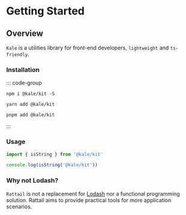 # Getting Started

## Overview

`Kale` is a utilities library for front-end developers, `lightweight` and `ts-friendly`.

### Installation

::: code-group

```shell [npm]
npm i @kale/kit -S
```

```shell [yarn]
yarn add @kale/kit
```

```shell [pnpm]
pnpm add @kale/kit
```

:::

### Usage

```ts
import { isString } from '@kale/kit'

console.log(isString('@kale/kit'))
```

### Why not Lodash?

`Rattail` is not a replacement for [Lodash](https://lodash.com/) nor a functional programming solution. Rattail aims to provide practical tools for more application scenarios.

